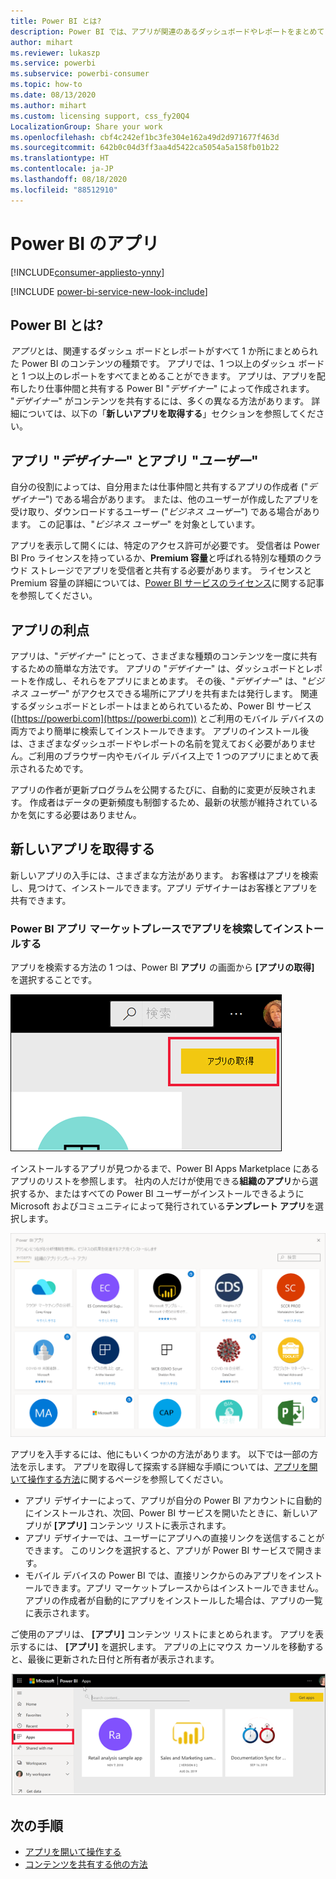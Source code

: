 ```yaml
---
title: Power BI とは?
description: Power BI では、アプリが関連のあるダッシュボードやレポートをまとめて 1 つの場所に表示します。
author: mihart
ms.reviewer: lukaszp
ms.service: powerbi
ms.subservice: powerbi-consumer
ms.topic: how-to
ms.date: 08/13/2020
ms.author: mihart
ms.custom: licensing support, css_fy20Q4
LocalizationGroup: Share your work
ms.openlocfilehash: cbf4c242ef1bc3fe304e162a49d2d971677f463d
ms.sourcegitcommit: 642b0c04d3ff3aa4d5422ca5054a5a158fb01b22
ms.translationtype: HT
ms.contentlocale: ja-JP
ms.lasthandoff: 08/18/2020
ms.locfileid: "88512910"
---
```

# <a name="apps-in-power-bi"></a>Power BI のアプリ

[!INCLUDE[consumer-appliesto-ynny](../includes/consumer-appliesto-ynny.md)]

[!INCLUDE [power-bi-service-new-look-include](../includes/power-bi-service-new-look-include.md)]

## <a name="what-is-a-power-bi-app"></a>Power BI とは?
*アプリ*とは、関連するダッシュ ボードとレポートがすべて 1 か所にまとめられた Power BI のコンテンツの種類です。 アプリでは、1 つ以上のダッシュ ボードと 1 つ以上のレポートをすべてまとめることができます。 アプリは、アプリを配布したり仕事仲間と共有する Power BI "*デザイナー*" によって作成されます。 "*デザイナー*" がコンテンツを共有するには、多くの異なる方法があります。 詳細については、以下の「**新しいアプリを取得する**」セクションを参照してください。 


## <a name="app-designers-and-app-users"></a>アプリ "*デザイナー*" とアプリ "*ユーザー*"
自分の役割によっては、自分用または仕事仲間と共有するアプリの作成者 ("*デザイナー*") である場合があります。 または、他のユーザーが作成したアプリを受け取り、ダウンロードするユーザー ("*ビジネス ユーザー*") である場合があります。 この記事は、"*ビジネス ユーザー*" を対象としています。

アプリを表示して開くには、特定のアクセス許可が必要です。 受信者は Power BI Pro ライセンスを持っているか、**Premium 容量**と呼ばれる特別な種類のクラウド ストレージでアプリを受信者と共有する必要があります。 ライセンスと Premium 容量の詳細については、[Power BI サービスのライセンス](end-user-license.md)に関する記事を参照してください。

## <a name="advantages-of-apps"></a>アプリの利点
アプリは、"*デザイナー*" にとって、さまざまな種類のコンテンツを一度に共有するための簡単な方法です。 アプリの "*デザイナー*" は、ダッシュボードとレポートを作成し、それらをアプリにまとめます。 その後、"*デザイナー*" は、"*ビジネス ユーザー*" がアクセスできる場所にアプリを共有または発行します。 関連するダッシュボードとレポートはまとめられているため、Power BI サービス ([https://powerbi.com](https://powerbi.com)) とご利用のモバイル デバイスの両方でより簡単に検索してインストールできます。 アプリのインストール後は、さまざまなダッシュボードやレポートの名前を覚えておく必要がありません。ご利用のブラウザー内やモバイル デバイス上で 1 つのアプリにまとめて表示されるためです。

アプリの作者が更新プログラムを公開するたびに、自動的に変更が反映されます。 作成者はデータの更新頻度も制御するため、最新の状態が維持されているかを気にする必要はありません。 

<!-- add conceptual art -->
## <a name="get-a-new-app"></a>新しいアプリを取得する
新しいアプリの入手には、さまざまな方法があります。 お客様はアプリを検索し、見つけて、インストールできます。アプリ デザイナーはお客様とアプリを共有できます。 

### <a name="find-and-install-apps-from-the-power-bi-apps-marketplace"></a>Power BI アプリ マーケットプレースでアプリを検索してインストールする
アプリを検索する方法の 1 つは、Power BI **アプリ** の画面から **[アプリの取得]** を選択することです。 

![[アプリの取得] アイコンが表示されているアプリの画面のスクリーンショット](./media/end-user-apps/power-bi-get-apps-icon.png)

インストールするアプリが見つかるまで、Power BI Apps Marketplace にあるアプリのリストを参照します。 社内の人だけが使用できる**組織のアプリ**から選択するか、またはすべての Power BI ユーザーがインストールできるように Microsoft およびコミュニティによって発行されている**テンプレート アプリ**を選択します。 

![Power BI アプリ マーケットプレース](./media/end-user-apps/power-bi-app-marketplace.png)

アプリを入手するには、他にもいくつかの方法があります。 以下では一部の方法を示します。 アプリを取得して探索する詳細な手順については、[アプリを開いて操作する方法](end-user-app-view.md)に関するページを参照してください。

* アプリ デザイナーによって、アプリが自分の Power BI アカウントに自動的にインストールされ、次回、Power BI サービスを開いたときに、新しいアプリが **[アプリ]** コンテンツ リストに表示されます。 
* アプリ デザイナーでは、ユーザーにアプリへの直接リンクを送信することができます。 このリンクを選択すると、アプリが Power BI サービスで開きます。
* モバイル デバイスの Power BI では、直接リンクからのみアプリをインストールできます。アプリ マーケットプレースからはインストールできません。 アプリの作成者が自動的にアプリをインストールした場合は、アプリの一覧に表示されます。 


ご使用のアプリは、 **[アプリ]** コンテンツ リストにまとめられます。 アプリを表示するには、 **[アプリ]** を選択します。 アプリの上にマウス カーソルを移動すると、最後に更新された日付と所有者が表示されます。 

![Power BI のアプリ](./media/end-user-apps/power-bi-apps-red.png)


## <a name="next-steps"></a>次の手順
* [アプリを開いて操作する](end-user-app-view.md)
* [コンテンツを共有する他の方法](end-user-shared-with-me.md)


